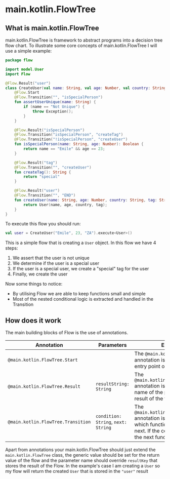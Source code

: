 # main.kotlin.FlowTree

## What is main.kotlin.FlowTree

main.kotlin.FlowTree is framework to abstract programs into a decision tree flow chart. To illustrate some core concepts of main.kotlin.FlowTree I will use a simple example:

```Kotlin
package flow

import model.User
import Flow

@Flow.Result("user")
class CreateUser(val name: String, val age: Number, val country: String) : Flow<User>() {
    @Flow.Start
    @Flow.Transition("", "isSpecialPerson")
    fun assertUserUnique(name: String) {
        if (name == "Not Unique") {
            throw Exception();
        }
    }

    @Flow.Result("isSpecialPerson")
    @Flow.Transition("isSpecialPerson", "createTag")
    @Flow.Transition("!isSpecialPerson", "createUser")
    fun isSpecialPerson(name: String, age: Number): Boolean {
        return name == "Emile" && age == 23;
    }

    @Flow.Result("tag")
    @Flow.Transition("", "createUser")
    fun createTag(): String {
        return "special"
    }

    @Flow.Result("user")
    @Flow.Transition("", "END")
    fun createUser(name: String, age: Number, country: String, tag: String?): User {
        return User(name, age, country, tag);
    }
}
```

To execute this flow you should run:

```Kotlin
val user = CreateUser("Emile", 23, "ZA").execute<User>()
```

This is a simple flow that is creating a `User` object. In this flow we have 4 steps:

1. We assert that the user is not unique
2. We determine if the user is a special user
3. If the user is a special user, we create a "special" tag for the user
4. Finally, we create the user

Now some things to notice:

- By utilising Flow we are able to keep functions small and simple
- Most of the nested conditional logic is extracted and handled in the Transition

## How does it work

The main building blocks of Flow is the use of annotations.

| Annotation             | Parameters                          | Explanation                                                                                                                                                       |
|------------------------|-------------------------------------|-------------------------------------------------------------------------------------------------------------------------------------------------------------------|
| `@main.kotlin.FlowTree.Start`      |                                     | The `@main.kotlin.FlowTree.Start` annotation is used to signify the entry point of the flow.                                                                                  |
| `@main.kotlin.FlowTree.Result`     | `resultString: String`              | The `@main.kotlin.FlowTree.Result` annotation is used to specify the name of the property in which the result of the function will be stored                                  |
| `@main.kotlin.FlowTree.Transition` | `condition: String`, `next: String` | The `@main.kotlin.FlowTree.Transition` annotation is used to determine which function should be called next. If the condition is true, then the next function will be called. |

Apart from annotations your main.kotlin.FlowTree should just extend the `main.kotlin.FlowTree` class, the generic value should be set for the return value of the flow and the parameter name should override `resultKey` that stores the result of the Flow. In the example's case I am creating a `User` so my flow will return the created `User` that is stored in the `"user"` result